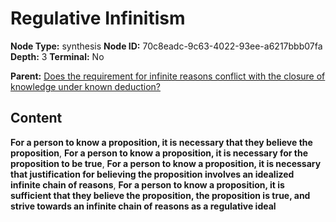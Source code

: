 # Regulative Infinitism

**Node Type:** synthesis
**Node ID:** 70c8eadc-9c63-4022-93ee-a6217bbb07fa
**Depth:** 3
**Terminal:** No

**Parent:** [Does the requirement for infinite reasons conflict with the closure of knowledge under known deduction?](does-the-requirement-for-infinite-reasons-conflict-with-the-closure-of-knowledge-under-known-deduction.md)

## Content

**For a person to know a proposition, it is necessary that they believe the proposition**, **For a person to know a proposition, it is necessary for the proposition to be true**, **For a person to know a proposition, it is necessary that justification for believing the proposition involves an idealized infinite chain of reasons**, **For a person to know a proposition, it is sufficient that they believe the proposition, the proposition is true, and strive towards an infinite chain of reasons as a regulative ideal**
